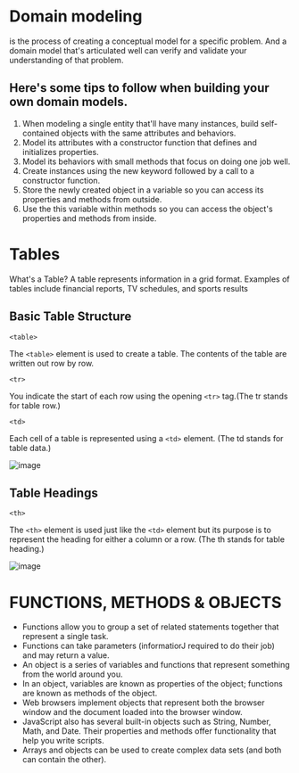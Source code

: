 # Domain modeling

 is the process of creating a conceptual model for a specific problem. And a domain model that's articulated well can verify and validate your understanding of that problem.

## Here's some tips to follow when building your own domain models.

1. When modeling a single entity that'll have many instances, build self-contained objects with the same attributes and behaviors.
2. Model its attributes with a constructor function that defines and initializes properties.
3. Model its behaviors with small methods that focus on doing one job well.
4. Create instances using the new keyword followed by a call to a constructor function.
5. Store the newly created object in a variable so you can access its properties and methods from outside.
6. Use the this variable within methods so you can access the object's properties and methods from inside.

# Tables

What's a Table?
A table represents information in a grid format. Examples of tables include financial reports, TV schedules, and sports results


## Basic Table Structure

`<table>`

The `<table>` element is used to create a table. The contents of the table are written out row by row.

`<tr>`

You indicate the start of each row using the opening `<tr>` tag.(The tr stands for table row.)

`<td>`

Each cell of a table is represented using a `<td>` element. (The td stands for table data.)

![image](https://slideplayer.com/slide/4205843/14/images/9/HTML+Tables+Table+Example+How+the+HTML+code+above+looks+in+a+browser%3A.jpg)

## Table Headings

`<th>`

The `<th>` element is used just like the `<td>` element but its purpose is to represent the heading for either a column or a row. (The th stands for table heading.)

![image](https://lh3.googleusercontent.com/proxy47ucXFODVOTjc-vpNsOlhJAIl_hgaewkLx4ny4Wy6NWhOTLjD0HkUVkZ1hkIS4SlWmyMjjmFOpNsg-BrK7lKQVo29VHfrxmeT05PJ35LBxsYDKiEf2A)

# FUNCTIONS, METHODS & OBJECTS

- Functions allow you to group a set of related statements together that represent a single task.
- Functions can take parameters (informatiorJ required to do their job) and may return a value.
- An object is a series of variables and functions that represent something from the world around you.
- In an object, variables are known as properties of the object; functions are known as methods of the object.
- Web browsers implement objects that represent both the browser window and the document loaded into the browser window.
- JavaScript also has several built-in objects such as String, Number, Math, and Date. Their properties and methods offer functionality that help you write scripts.
- Arrays and objects can be used to create complex data sets (and both can contain the other). 